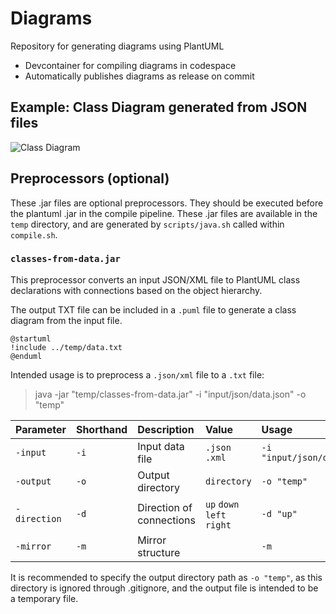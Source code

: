 # Diagrams

Repository for generating diagrams using PlantUML

- Devcontainer for compiling diagrams in codespace
- Automatically publishes diagrams as release on commit

## Example: Class Diagram generated from JSON files

![Class Diagram](https://github.com/thorlindberg/diagrams/releases/latest/download/Class_Diagram_from_JSON.png)

## Preprocessors (optional)

These .jar files are optional preprocessors. They should be executed before the plantuml .jar in the compile pipeline. These .jar files are available in the `temp` directory, and are generated by `scripts/java.sh` called within `compile.sh`.

### `classes-from-data.jar`

This preprocessor converts an input JSON/XML file to PlantUML class declarations with connections based on the object hierarchy.

The output TXT file can be included in a `.puml` file to generate a class diagram from the input file.

```
@startuml
!include ../temp/data.txt
@enduml
```

Intended usage is to preprocess a `.json/xml` file to a `.txt` file:

> java -jar "temp/classes-from-data.jar" -i "input/json/data.json" -o "temp"

| Parameter | Shorthand | Description | Value | Usage | |
| :- | :- | :- | :- | :- | :- |
| `-input` | `-i` | Input data file | `.json` `.xml` | `-i "input/json/data.json"` | Required |
| `-output` | `-o` | Output directory | `directory` | `-o "temp"` | Required |
| `-direction` | `-d` | Direction of connections | `up` `down` `left` `right` | `-d "up"` | Optional |
| `-mirror` | `-m` | Mirror structure | | `-m` | Optional |

It is recommended to specify the output directory path as `-o "temp"`, as this directory is ignored through .gitignore, and the output file is intended to be a temporary file.